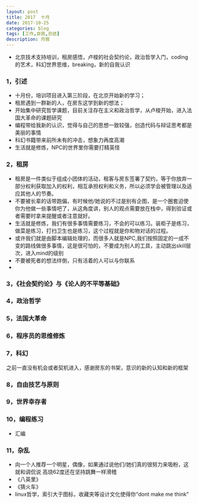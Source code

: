 ```yaml
---
layout: post
title: 2017  十月 
date: 2017-10-25
categories: blog
tags: [工作,自我,总结]
description: 月报
---
```


* 北京技术支持培训，租房感悟，卢梭的社会契约论，政治哲学入门，coding 的艺术，科幻世界思维，breaking，新的自我认识



### 1，引述

* 十月份，培训项目进入第三阶段，在北京开始新的学习；
* 租房遇到一群新的人，在房东这学到新的想法；
* 开始集中研究哲学课题，目前关注存在主义和政治哲学，从卢梭开始，进入法国大革命的课题研究
* 编程带给我新的认识，觉得与自己的思想一致较强，创造代码与辩证思考都是美丽的事情
* 科幻书籍带来前所未有的冲击，想象力再度高潮
* 生活就是修炼，NPC的世界里你需要打精英怪


### 2，租房

* 租房是一件类似于组成小团体的活动，租客与房东签署了契约，等于你放弃一部分权利获取加入的权利，相互承担权利和义务，所以必须学会被管理以及适应其他人的节奏。
* 不要被长辈的话带跑偏，有时候他/她说的不过是别有企图，是一个圈套迫使你为他做一些事情吧了，从这角度讲，别人的观点需要放在栈中，得到验证或者需要时拿来提醒或者注意就好。
* 生活就是修炼，我们有很多事情需要练习，不会的可以练习。装柜子是练习，做菜是练习，打扫卫生也是练习，这个过程就是你和物对话的过程。
* 或许我们就是由脚本编辑处理的，而很多人就是NPC,我们按照固定的一成不变的路线做很多事情，这是很可怕的，不要成为别人的工具，主动跳出skill层次，进入mind的级别
* 不要被死者的想法绊倒，只有活着的人可以与你联系
* 

### 3，《社会契约论》与《论人的不平等基础》

### 4，政治哲学

### 5，法国大革命

### 6，程序员的思维修炼

### 7，科幻

之前一直没有机会或者契机进入，感谢房东的书架，意识的新的认知和新的框架


### 8，自由技艺与原则

### 9，世界幸存者

### 10，编程练习

* 汇编


### 11，杂乱

* 向一个人推荐一个明星，偶像，如果通过说他们/她们真的很努力来吸粉，这就和调侃说 高烧62度还在坚持跳舞一样滑稽
* 《八英里》
* 《猜火车》
* linux哲学，索引大于图标，收藏夹等设计文化使得你“dont make me think”


